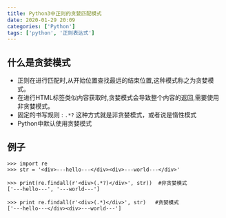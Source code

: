 ```yaml
---
title: Python3中正则的贪婪匹配模式
date: 2020-01-29 20:09
categories: ['Python']
tags: ['python', '正则表达式']
---
```

##  什么是贪婪模式

  * 正则在进行匹配时,从开始位置查找最远的结束位置,这种模式称之为贪婪模式。 
  * 在进行HTML标签类似内容获取时,贪婪模式会导致整个内容的返回,需要使用非贪婪模式。 
  * 固定的书写规则 : ` .*? ` 这种方式就是非贪婪模式，或者说是惰性模式 
  * Python中默认使用贪婪模式 

##  例子

    
    
    >>> import re
    >>> str = '<div>---hello---</div><div>---world---</div>'
    
    >>> print(re.findall(r'<div>(.*?)</div>', str))  #非贪婪模式
    ['---hello---', '---world---']
    
    >>> print re.findall(r'<div>(.*)</div>', str)   #贪婪模式
    ['---hello---</div><div>---world---']
    

